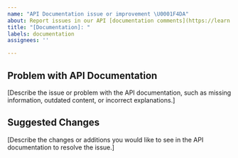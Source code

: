 ```yaml
---
name: "API Documentation issue or improvement \U0001F4DA"
about: Report issues in our API [documentation comments](https://learn.microsoft.com/dotnet/csharp/language-reference/language-specification/documentation-comments)
title: "[Documentation]: "
labels: documentation
assignees: ''

---
```


## Problem with API Documentation

[Describe the issue or problem with the API documentation, such as missing information, outdated content, or incorrect explanations.]

## Suggested Changes

[Describe the changes or additions you would like to see in the API documentation to resolve the issue.]
